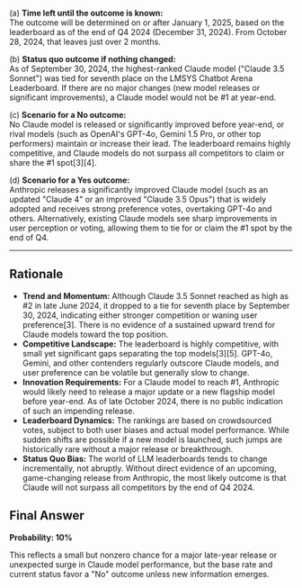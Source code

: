 (a) **Time left until the outcome is known:**  
The outcome will be determined on or after January 1, 2025, based on the leaderboard as of the end of Q4 2024 (December 31, 2024). From October 28, 2024, that leaves just over 2 months.

(b) **Status quo outcome if nothing changed:**  
As of September 30, 2024, the highest-ranked Claude model ("Claude 3.5 Sonnet") was tied for seventh place on the LMSYS Chatbot Arena Leaderboard. If there are no major changes (new model releases or significant improvements), a Claude model would not be #1 at year-end.

(c) **Scenario for a No outcome:**  
No Claude model is released or significantly improved before year-end, or rival models (such as OpenAI's GPT-4o, Gemini 1.5 Pro, or other top performers) maintain or increase their lead. The leaderboard remains highly competitive, and Claude models do not surpass all competitors to claim or share the #1 spot[3][4].

(d) **Scenario for a Yes outcome:**  
Anthropic releases a significantly improved Claude model (such as an updated "Claude 4" or an improved "Claude 3.5 Opus") that is widely adopted and receives strong preference votes, overtaking GPT-4o and others. Alternatively, existing Claude models see sharp improvements in user perception or voting, allowing them to tie for or claim the #1 spot by the end of Q4.

---

## Rationale

- **Trend and Momentum:** Although Claude 3.5 Sonnet reached as high as #2 in late June 2024, it dropped to a tie for seventh place by September 30, 2024, indicating either stronger competition or waning user preference[3]. There is no evidence of a sustained upward trend for Claude models toward the top position.
- **Competitive Landscape:** The leaderboard is highly competitive, with small yet significant gaps separating the top models[3][5]. GPT-4o, Gemini, and other contenders regularly outscore Claude models, and user preference can be volatile but generally slow to change.
- **Innovation Requirements:** For a Claude model to reach #1, Anthropic would likely need to release a major update or a new flagship model before year-end. As of late October 2024, there is no public indication of such an impending release.
- **Leaderboard Dynamics:** The rankings are based on crowdsourced votes, subject to both user biases and actual model performance. While sudden shifts are possible if a new model is launched, such jumps are historically rare without a major release or breakthrough.
- **Status Quo Bias:** The world of LLM leaderboards tends to change incrementally, not abruptly. Without direct evidence of an upcoming, game-changing release from Anthropic, the most likely outcome is that Claude will not surpass all competitors by the end of Q4 2024.

## Final Answer

**Probability: 10%**

This reflects a small but nonzero chance for a major late-year release or unexpected surge in Claude model performance, but the base rate and current status favor a "No" outcome unless new information emerges.